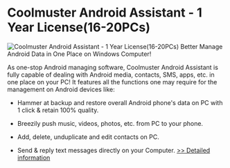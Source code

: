 # Coolmuster Android Assistant - 1 Year License(16-20PCs)
![Coolmuster Android Assistant - 1 Year License(16-20PCs)](https://mycommerce.akamaized.net/api/pimages/P300882068/BIG/300882068.PNG)
Better Manage Android Data in One Place on Windows Computer!

As one-stop Android managing software, Coolmuster Android Assistant is fully capable of dealing with Android media, contacts, SMS, apps, etc. in one place on your PC! It features all the functions one may require for the management on Android devices like:

* Hammer at backup and restore overall Android phone's data on PC with 1 click & retain 100% quality.

* Breezily push music, videos, photos, etc. from PC to your phone.

* Add, delete, unduplicate and edit contacts on PC.

* Send & reply text messages directly on your Computer.
[>> Detailed information](https://secure.shareit.com/shareit/product.html?productid=300882068&affiliateid=200057808)